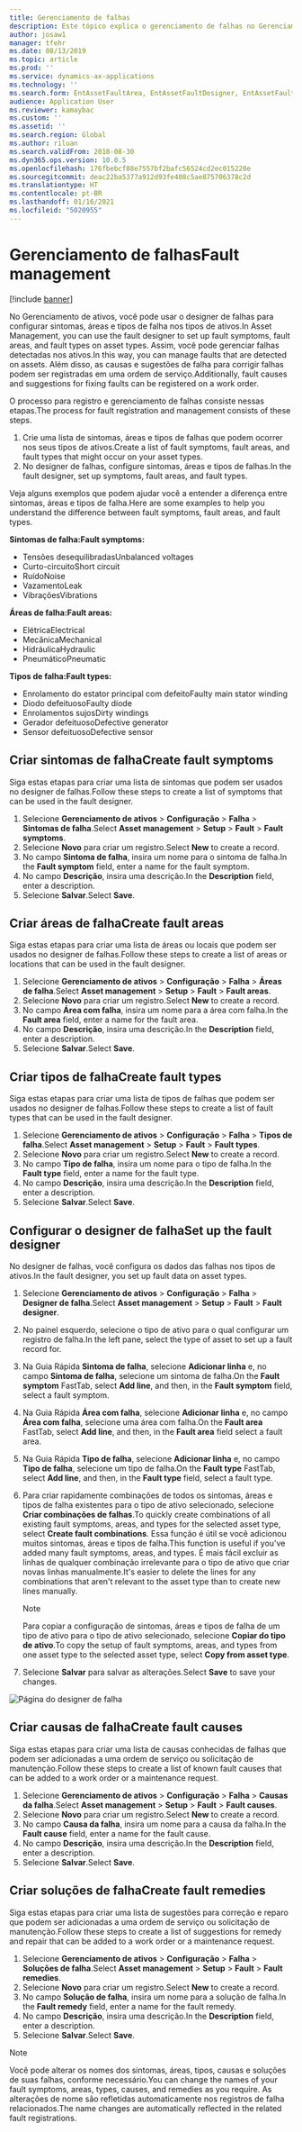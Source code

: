 ```yaml
---
title: Gerenciamento de falhas
description: Este tópico explica o gerenciamento de falhas no Gerenciamento de Ativos.
author: josaw1
manager: tfehr
ms.date: 08/13/2019
ms.topic: article
ms.prod: ''
ms.service: dynamics-ax-applications
ms.technology: ''
ms.search.form: EntAssetFaultArea, EntAssetFaultDesigner, EntAssetFaultCopyFromObjectType, EntAssetFaultRemedy, EntAssetObjectFaultRelationRequestInfoPart, EntAssetObjectFaultRelationWorkOrderInfoPart, EntAssetFaultCreateCombinations, EntAssetObjectFaultSymptom, EntAssetObjectFaultSymptomListPage, EntAssetFaultType, EntAssetFaultSymptom, EntAssetFaultCause
audience: Application User
ms.reviewer: kamaybac
ms.custom: ''
ms.assetid: ''
ms.search.region: Global
ms.author: riluan
ms.search.validFrom: 2018-08-30
ms.dyn365.ops.version: 10.0.5
ms.openlocfilehash: 176fbebcf88e7557bf2bafc56524cd2ec015220e
ms.sourcegitcommit: deac22ba5377a912d93fe408c5ae875706378c2d
ms.translationtype: HT
ms.contentlocale: pt-BR
ms.lasthandoff: 01/16/2021
ms.locfileid: "5020955"
---
```

# <a name="fault-management"></a><span data-ttu-id="433bd-103">Gerenciamento de falhas</span><span class="sxs-lookup"><span data-stu-id="433bd-103">Fault management</span></span>

[!include [banner](../../includes/banner.md)]

 

<span data-ttu-id="433bd-104">No Gerenciamento de ativos, você pode usar o designer de falhas para configurar sintomas, áreas e tipos de falha nos tipos de ativos.</span><span class="sxs-lookup"><span data-stu-id="433bd-104">In Asset Management, you can use the fault designer to set up fault symptoms, fault areas, and fault types on asset types.</span></span> <span data-ttu-id="433bd-105">Assim, você pode gerenciar falhas detectadas nos ativos.</span><span class="sxs-lookup"><span data-stu-id="433bd-105">In this way, you can manage faults that are detected on assets.</span></span> <span data-ttu-id="433bd-106">Além disso, as causas e sugestões de falha para corrigir falhas podem ser registradas em uma ordem de serviço.</span><span class="sxs-lookup"><span data-stu-id="433bd-106">Additionally, fault causes and suggestions for fixing faults can be registered on a work order.</span></span>

<span data-ttu-id="433bd-107">O processo para registro e gerenciamento de falhas consiste nessas etapas.</span><span class="sxs-lookup"><span data-stu-id="433bd-107">The process for fault registration and management consists of these steps.</span></span>

1. <span data-ttu-id="433bd-108">Crie uma lista de sintomas, áreas e tipos de falhas que podem ocorrer nos seus tipos de ativos.</span><span class="sxs-lookup"><span data-stu-id="433bd-108">Create a list of fault symptoms, fault areas, and fault types that might occur on your asset types.</span></span>
2. <span data-ttu-id="433bd-109">No designer de falhas, configure sintomas, áreas e tipos de falhas.</span><span class="sxs-lookup"><span data-stu-id="433bd-109">In the fault designer, set up symptoms, fault areas, and fault types.</span></span>

<span data-ttu-id="433bd-110">Veja alguns exemplos que podem ajudar você a entender a diferença entre sintomas, áreas e tipos de falha.</span><span class="sxs-lookup"><span data-stu-id="433bd-110">Here are some examples to help you understand the difference between fault symptoms, fault areas, and fault types.</span></span>

<span data-ttu-id="433bd-111">**Sintomas de falha:**</span><span class="sxs-lookup"><span data-stu-id="433bd-111">**Fault symptoms:**</span></span>

- <span data-ttu-id="433bd-112">Tensões desequilibradas</span><span class="sxs-lookup"><span data-stu-id="433bd-112">Unbalanced voltages</span></span>
- <span data-ttu-id="433bd-113">Curto-circuito</span><span class="sxs-lookup"><span data-stu-id="433bd-113">Short circuit</span></span>
- <span data-ttu-id="433bd-114">Ruído</span><span class="sxs-lookup"><span data-stu-id="433bd-114">Noise</span></span>
- <span data-ttu-id="433bd-115">Vazamento</span><span class="sxs-lookup"><span data-stu-id="433bd-115">Leak</span></span>
- <span data-ttu-id="433bd-116">Vibrações</span><span class="sxs-lookup"><span data-stu-id="433bd-116">Vibrations</span></span>

<span data-ttu-id="433bd-117">**Áreas de falha:**</span><span class="sxs-lookup"><span data-stu-id="433bd-117">**Fault areas:**</span></span>

- <span data-ttu-id="433bd-118">Elétrica</span><span class="sxs-lookup"><span data-stu-id="433bd-118">Electrical</span></span>
- <span data-ttu-id="433bd-119">Mecânica</span><span class="sxs-lookup"><span data-stu-id="433bd-119">Mechanical</span></span>
- <span data-ttu-id="433bd-120">Hidráulica</span><span class="sxs-lookup"><span data-stu-id="433bd-120">Hydraulic</span></span>
- <span data-ttu-id="433bd-121">Pneumático</span><span class="sxs-lookup"><span data-stu-id="433bd-121">Pneumatic</span></span>

<span data-ttu-id="433bd-122">**Tipos de falha:**</span><span class="sxs-lookup"><span data-stu-id="433bd-122">**Fault types:**</span></span>

- <span data-ttu-id="433bd-123">Enrolamento do estator principal com defeito</span><span class="sxs-lookup"><span data-stu-id="433bd-123">Faulty main stator winding</span></span>
- <span data-ttu-id="433bd-124">Diodo defeituoso</span><span class="sxs-lookup"><span data-stu-id="433bd-124">Faulty diode</span></span>
- <span data-ttu-id="433bd-125">Enrolamentos sujos</span><span class="sxs-lookup"><span data-stu-id="433bd-125">Dirty windings</span></span>
- <span data-ttu-id="433bd-126">Gerador defeituoso</span><span class="sxs-lookup"><span data-stu-id="433bd-126">Defective generator</span></span>
- <span data-ttu-id="433bd-127">Sensor defeituoso</span><span class="sxs-lookup"><span data-stu-id="433bd-127">Defective sensor</span></span>

## <a name="create-fault-symptoms"></a><span data-ttu-id="433bd-128">Criar sintomas de falha</span><span class="sxs-lookup"><span data-stu-id="433bd-128">Create fault symptoms</span></span>

<span data-ttu-id="433bd-129">Siga estas etapas para criar uma lista de sintomas que podem ser usados no designer de falhas.</span><span class="sxs-lookup"><span data-stu-id="433bd-129">Follow these steps to create a list of symptoms that can be used in the fault designer.</span></span>

1. <span data-ttu-id="433bd-130">Selecione **Gerenciamento de ativos** \> **Configuração** \> **Falha** \> **Sintomas de falha**.</span><span class="sxs-lookup"><span data-stu-id="433bd-130">Select **Asset management** \> **Setup** \> **Fault** \> **Fault symptoms**.</span></span>
2. <span data-ttu-id="433bd-131">Selecione **Novo** para criar um registro.</span><span class="sxs-lookup"><span data-stu-id="433bd-131">Select **New** to create a record.</span></span>
3. <span data-ttu-id="433bd-132">No campo **Sintoma de falha**, insira um nome para o sintoma de falha.</span><span class="sxs-lookup"><span data-stu-id="433bd-132">In the **Fault symptom** field, enter a name for the fault symptom.</span></span>
4. <span data-ttu-id="433bd-133">No campo **Descrição**, insira uma descrição.</span><span class="sxs-lookup"><span data-stu-id="433bd-133">In the **Description** field, enter a description.</span></span>
5. <span data-ttu-id="433bd-134">Selecione **Salvar**.</span><span class="sxs-lookup"><span data-stu-id="433bd-134">Select **Save**.</span></span>

## <a name="create-fault-areas"></a><span data-ttu-id="433bd-135">Criar áreas de falha</span><span class="sxs-lookup"><span data-stu-id="433bd-135">Create fault areas</span></span>

<span data-ttu-id="433bd-136">Siga estas etapas para criar uma lista de áreas ou locais que podem ser usados no designer de falhas.</span><span class="sxs-lookup"><span data-stu-id="433bd-136">Follow these steps to create a list of areas or locations that can be used in the fault designer.</span></span>

1. <span data-ttu-id="433bd-137">Selecione **Gerenciamento de ativos** \> **Configuração** \> **Falha** \> **Áreas de falha**.</span><span class="sxs-lookup"><span data-stu-id="433bd-137">Select **Asset management** \> **Setup** \> **Fault** \> **Fault areas**.</span></span>
2. <span data-ttu-id="433bd-138">Selecione **Novo** para criar um registro.</span><span class="sxs-lookup"><span data-stu-id="433bd-138">Select **New** to create a record.</span></span>
3. <span data-ttu-id="433bd-139">No campo **Área com falha**, insira um nome para a área com falha.</span><span class="sxs-lookup"><span data-stu-id="433bd-139">In the **Fault area** field, enter a name for the fault area.</span></span>
4. <span data-ttu-id="433bd-140">No campo **Descrição**, insira uma descrição.</span><span class="sxs-lookup"><span data-stu-id="433bd-140">In the **Description** field, enter a description.</span></span>
5. <span data-ttu-id="433bd-141">Selecione **Salvar**.</span><span class="sxs-lookup"><span data-stu-id="433bd-141">Select **Save**.</span></span>

## <a name="create-fault-types"></a><span data-ttu-id="433bd-142">Criar tipos de falha</span><span class="sxs-lookup"><span data-stu-id="433bd-142">Create fault types</span></span>

<span data-ttu-id="433bd-143">Siga estas etapas para criar uma lista de tipos de falhas que podem ser usados no designer de falhas.</span><span class="sxs-lookup"><span data-stu-id="433bd-143">Follow these steps to create a list of fault types that can be used in the fault designer.</span></span>

1. <span data-ttu-id="433bd-144">Selecione **Gerenciamento de ativos** \> **Configuração** \> **Falha** \> **Tipos de falha**.</span><span class="sxs-lookup"><span data-stu-id="433bd-144">Select **Asset management** \> **Setup** \> **Fault** \> **Fault types**.</span></span>
2. <span data-ttu-id="433bd-145">Selecione **Novo** para criar um registro.</span><span class="sxs-lookup"><span data-stu-id="433bd-145">Select **New** to create a record.</span></span>
3. <span data-ttu-id="433bd-146">No campo **Tipo de falha**, insira um nome para o tipo de falha.</span><span class="sxs-lookup"><span data-stu-id="433bd-146">In the **Fault type** field, enter a name for the fault type.</span></span>
4. <span data-ttu-id="433bd-147">No campo **Descrição**, insira uma descrição.</span><span class="sxs-lookup"><span data-stu-id="433bd-147">In the **Description** field, enter a description.</span></span>
5. <span data-ttu-id="433bd-148">Selecione **Salvar**.</span><span class="sxs-lookup"><span data-stu-id="433bd-148">Select **Save**.</span></span>

## <a name="set-up-the-fault-designer"></a><span data-ttu-id="433bd-149">Configurar o designer de falha</span><span class="sxs-lookup"><span data-stu-id="433bd-149">Set up the fault designer</span></span>

<span data-ttu-id="433bd-150">No designer de falhas, você configura os dados das falhas nos tipos de ativos.</span><span class="sxs-lookup"><span data-stu-id="433bd-150">In the fault designer, you set up fault data on asset types.</span></span>

1. <span data-ttu-id="433bd-151">Selecione **Gerenciamento de ativos** \> **Configuração** \> **Falha** \> **Designer de falha**.</span><span class="sxs-lookup"><span data-stu-id="433bd-151">Select **Asset management** \> **Setup** \> **Fault** \> **Fault designer**.</span></span>
2. <span data-ttu-id="433bd-152">No painel esquerdo, selecione o tipo de ativo para o qual configurar um registro de falha.</span><span class="sxs-lookup"><span data-stu-id="433bd-152">In the left pane, select the type of asset to set up a fault record for.</span></span>
3. <span data-ttu-id="433bd-153">Na Guia Rápida **Sintoma de falha**, selecione **Adicionar linha** e, no campo **Sintoma de falha**, selecione um sintoma de falha.</span><span class="sxs-lookup"><span data-stu-id="433bd-153">On the **Fault symptom** FastTab, select **Add line**, and then, in the **Fault symptom** field, select a fault symptom.</span></span>
4. <span data-ttu-id="433bd-154">Na Guia Rápida **Área com falha**, selecione **Adicionar linha** e, no campo **Área com falha**, selecione uma área com falha.</span><span class="sxs-lookup"><span data-stu-id="433bd-154">On the **Fault area** FastTab, select **Add line**, and then, in the **Fault area** field select a fault area.</span></span>
5. <span data-ttu-id="433bd-155">Na Guia Rápida **Tipo de falha**, selecione **Adicionar linha** e, no campo **Tipo de falha**, selecione um tipo de falha.</span><span class="sxs-lookup"><span data-stu-id="433bd-155">On the **Fault type** FastTab, select **Add line**, and then, in the **Fault type** field, select a fault type.</span></span>
6. <span data-ttu-id="433bd-156">Para criar rapidamente combinações de todos os sintomas, áreas e tipos de falha existentes para o tipo de ativo selecionado, selecione **Criar combinações de falhas**.</span><span class="sxs-lookup"><span data-stu-id="433bd-156">To quickly create combinations of all existing fault symptoms, areas, and types for the selected asset type, select **Create fault combinations**.</span></span> <span data-ttu-id="433bd-157">Essa função é útil se você adicionou muitos sintomas, áreas e tipos de falha.</span><span class="sxs-lookup"><span data-stu-id="433bd-157">This function is useful if you've added many fault symptoms, areas, and types.</span></span> <span data-ttu-id="433bd-158">É mais fácil excluir as linhas de qualquer combinação irrelevante para o tipo de ativo que criar novas linhas manualmente.</span><span class="sxs-lookup"><span data-stu-id="433bd-158">It's easier to delete the lines for any combinations that aren't relevant to the asset type than to create new lines manually.</span></span>

    > [!NOTE]
    > <span data-ttu-id="433bd-159">Para copiar a configuração de sintomas, áreas e tipos de falha de um tipo de ativo para o tipo de ativo selecionado, selecione **Copiar do tipo de ativo**.</span><span class="sxs-lookup"><span data-stu-id="433bd-159">To copy the setup of fault symptoms, areas, and types from one asset type to the selected asset type, select **Copy from asset type**.</span></span>

7. <span data-ttu-id="433bd-160">Selecione **Salvar** para salvar as alterações.</span><span class="sxs-lookup"><span data-stu-id="433bd-160">Select **Save** to save your changes.</span></span>

![Página do designer de falha](media/21-setup-for-work-orders.png)

## <a name="create-fault-causes"></a><span data-ttu-id="433bd-162">Criar causas de falha</span><span class="sxs-lookup"><span data-stu-id="433bd-162">Create fault causes</span></span>

<span data-ttu-id="433bd-163">Siga estas etapas para criar uma lista de causas conhecidas de falhas que podem ser adicionadas a uma ordem de serviço ou solicitação de manutenção.</span><span class="sxs-lookup"><span data-stu-id="433bd-163">Follow these steps to create a list of known fault causes that can be added to a work order or a maintenance request.</span></span>

1. <span data-ttu-id="433bd-164">Selecione **Gerenciamento de ativos** \> **Configuração** \> **Falha** \> **Causas da falha**.</span><span class="sxs-lookup"><span data-stu-id="433bd-164">Select **Asset management** \> **Setup** \> **Fault** \> **Fault causes**.</span></span>
2. <span data-ttu-id="433bd-165">Selecione **Novo** para criar um registro.</span><span class="sxs-lookup"><span data-stu-id="433bd-165">Select **New** to create a record.</span></span>
3. <span data-ttu-id="433bd-166">No campo **Causa da falha**, insira um nome para a causa da falha.</span><span class="sxs-lookup"><span data-stu-id="433bd-166">In the **Fault cause** field, enter a name for the fault cause.</span></span>
4. <span data-ttu-id="433bd-167">No campo **Descrição**, insira uma descrição.</span><span class="sxs-lookup"><span data-stu-id="433bd-167">In the **Description** field, enter a description.</span></span>
5. <span data-ttu-id="433bd-168">Selecione **Salvar**.</span><span class="sxs-lookup"><span data-stu-id="433bd-168">Select **Save**.</span></span>

## <a name="create-fault-remedies"></a><span data-ttu-id="433bd-169">Criar soluções de falha</span><span class="sxs-lookup"><span data-stu-id="433bd-169">Create fault remedies</span></span>

<span data-ttu-id="433bd-170">Siga estas etapas para criar uma lista de sugestões para correção e reparo que podem ser adicionadas a uma ordem de serviço ou solicitação de manutenção.</span><span class="sxs-lookup"><span data-stu-id="433bd-170">Follow these steps to create a list of suggestions for remedy and repair that can be added to a work order or a maintenance request.</span></span>

1. <span data-ttu-id="433bd-171">Selecione **Gerenciamento de ativos** \> **Configuração** \> **Falha** \> **Soluções de falha**.</span><span class="sxs-lookup"><span data-stu-id="433bd-171">Select **Asset management** \> **Setup** \> **Fault** \> **Fault remedies**.</span></span>
2. <span data-ttu-id="433bd-172">Selecione **Novo** para criar um registro.</span><span class="sxs-lookup"><span data-stu-id="433bd-172">Select **New** to create a record.</span></span>
3. <span data-ttu-id="433bd-173">No campo **Solução de falha**, insira um nome para a solução de falha.</span><span class="sxs-lookup"><span data-stu-id="433bd-173">In the **Fault remedy** field, enter a name for the fault remedy.</span></span>
4. <span data-ttu-id="433bd-174">No campo **Descrição**, insira uma descrição.</span><span class="sxs-lookup"><span data-stu-id="433bd-174">In the **Description** field, enter a description.</span></span>
5. <span data-ttu-id="433bd-175">Selecione **Salvar**.</span><span class="sxs-lookup"><span data-stu-id="433bd-175">Select **Save**.</span></span>

> [!NOTE]
> <span data-ttu-id="433bd-176">Você pode alterar os nomes dos sintomas, áreas, tipos, causas e soluções de suas falhas, conforme necessário.</span><span class="sxs-lookup"><span data-stu-id="433bd-176">You can change the names of your fault symptoms, areas, types, causes, and remedies as you require.</span></span> <span data-ttu-id="433bd-177">As alterações de nome são refletidas automaticamente nos registros de falha relacionados.</span><span class="sxs-lookup"><span data-stu-id="433bd-177">The name changes are automatically reflected in the related fault registrations.</span></span>
